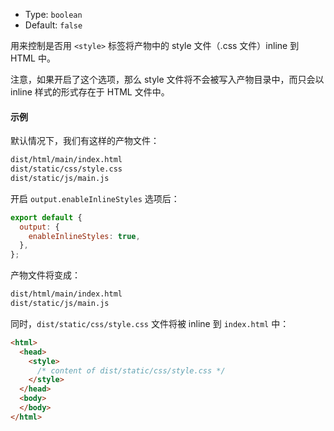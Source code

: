 - Type: `boolean`
- Default: `false`

用来控制是否用 `<style>` 标签将产物中的 style 文件（.css 文件）inline 到 HTML 中。

注意，如果开启了这个选项，那么 style 文件将不会被写入产物目录中，而只会以 inline 样式的形式存在于 HTML 文件中。

#### 示例

默认情况下，我们有这样的产物文件：

```bash
dist/html/main/index.html
dist/static/css/style.css
dist/static/js/main.js
```

开启 `output.enableInlineStyles` 选项后：

```js
export default {
  output: {
    enableInlineStyles: true,
  },
};
```

产物文件将变成：

```bash
dist/html/main/index.html
dist/static/js/main.js
```

同时，`dist/static/css/style.css` 文件将被 inline 到 `index.html` 中：

```html
<html>
  <head>
    <style>
      /* content of dist/static/css/style.css */
    </style>
  </head>
  <body>
  </body>
</html>
```
